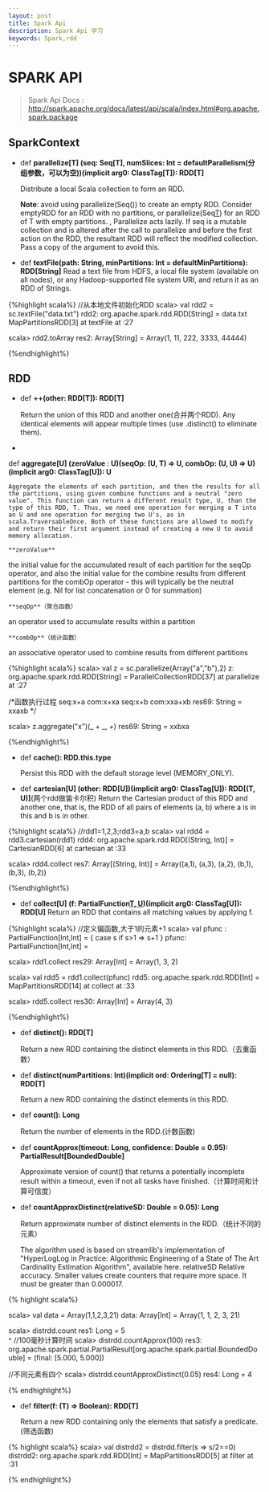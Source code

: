 ```yaml
---
layout: post
title: Spark Api
description: Spark Api 学习
keywords: Spark,rdd
---
```


SPARK API
=============

> Spark Api Docs : http://spark.apache.org/docs/latest/api/scala/index.html#org.apache.spark.package

SparkContext
-------------

* def
**parallelize[T] (seq: Seq[T], numSlices: Int = defaultParallelism(分组参数，可以为空))(implicit arg0: ClassTag[T]): RDD[T]**

    Distribute a local Scala collection to form an RDD.

    **Note**:
avoid using parallelize(Seq()) to create an empty RDD. Consider emptyRDD for an RDD with no partitions, or parallelize(Seq[T]()) for an RDD of T with empty partitions.
,
Parallelize acts lazily. If seq is a mutable collection and is altered after the call to parallelize and before the first action on the RDD, the resultant RDD will reflect the modified collection. Pass a copy of the argument to avoid this.

* def
**textFile(path: String, minPartitions: Int = defaultMinPartitions): RDD[String]**
    Read a text file from HDFS, a local file system (available on all nodes), or any Hadoop-supported file system URI, and return it as an RDD of Strings.

{%highlight scala%}
//从本地文件初始化RDD
scala> val rdd2 = sc.textFile("data.txt")
rdd2: org.apache.spark.rdd.RDD[String] = data.txt MapPartitionsRDD[3] at textFile at <console>:27

scala> rdd2.toArray
res2: Array[String] = Array(1, 11, 222, 3333, 44444)

{%endhighlight%}


RDD
----------

* def
**++(other: RDD[T]): RDD[T]**

    Return the union of this RDD and another one(合并两个RDD). Any identical elements will appear multiple times (use .distinct() to eliminate them).

* 
def
**aggregate[U] (zeroValue : U)(seqOp: (U, T) ⇒ U, combOp: (U, U) ⇒ U)(implicit arg0: ClassTag[U]): U**

    Aggregate the elements of each partition, and then the results for all the partitions, using given combine functions and a neutral "zero value". This function can return a different result type, U, than the type of this RDD, T. Thus, we need one operation for merging a T into an U and one operation for merging two U's, as in scala.TraversableOnce. Both of these functions are allowed to modify and return their first argument instead of creating a new U to avoid memory allocation.
    
    **zeroValue**
the initial value for the accumulated result of each partition for the seqOp operator, and also the initial value for the combine results from different partitions for the combOp operator - this will typically be the neutral element (e.g. Nil for list concatenation or 0 for summation)

    **seqOp**（聚合函数）
an operator used to accumulate results within a partition

    **combOp**（统计函数）
an associative operator used to combine results from different partitions

{%highlight scala%}
scala> val z = sc.parallelize(Array("a","b"),2)
z: org.apache.spark.rdd.RDD[String] = ParallelCollectionRDD[37] at parallelize at <console>:27

/*函数执行过程
seq:x+a
com:x+xa
seq:x+b
com:xxa+xb
res69: String = xxaxb
*/

scala> z.aggregate("x")(_ + _, _+_)
res69: String = xxbxa

{%endhighlight%}


* def
**cache(): RDD.this.type**

    Persist this RDD with the default storage level (MEMORY_ONLY).

* def
**cartesian[U] (other: RDD[U])(implicit arg0: ClassTag[U]): RDD[(T, U)]**(两个rdd做笛卡尔积)
    Return the Cartesian product of this RDD and another one, that is, the RDD of all pairs of elements (a, b) where a is in this and b is in other.

{%highlight scala%}
//rdd1=1,2,3;rdd3=a,b
scala> val rdd4 = rdd3.cartesian(rdd1)
rdd4: org.apache.spark.rdd.RDD[(String, Int)] = CartesianRDD[6] at cartesian at <console>:33

scala> rdd4.collect
res7: Array[(String, Int)] = Array((a,1), (a,3), (a,2), (b,1), (b,3), (b,2))

{%endhighlight%}


* def
**collect[U] (f: PartialFunction[T, U](Scala偏函数))(implicit arg0: ClassTag[U]): RDD[U]**
Return an RDD that contains all matching values by applying f.

{%highlight scala%}
//定义偏函数,大于1的元素+1
scala> val pfunc : PartialFunction[Int,Int] = { case s if s>1 => s+1 }
pfunc: PartialFunction[Int,Int] = <function1>

scala> rdd1.collect
res29: Array[Int] = Array(1, 3, 2)

scala> val rdd5 = rdd1.collect(pfunc)
rdd5: org.apache.spark.rdd.RDD[Int] = MapPartitionsRDD[14] at collect at <console>:33

scala> rdd5.collect
res30: Array[Int] = Array(4, 3)


{%endhighlight%}

* def
**distinct(): RDD[T]**

    Return a new RDD containing the distinct elements in this RDD.（去重函数）

* def
**distinct(numPartitions: Int)(implicit ord: Ordering[T] = null): RDD[T]**

    Return a new RDD containing the distinct elements in this RDD.

* def
**count(): Long**

    Return the number of elements in the RDD.(计数函数)

* def
**countApprox(timeout: Long, confidence: Double = 0.95): PartialResult[BoundedDouble]**

    Approximate version of count() that returns a potentially incomplete result within a timeout, even if not all tasks have finished.（计算时间和计算可信度）


* def
**countApproxDistinct(relativeSD: Double = 0.05): Long**

    Return approximate number of distinct elements in the RDD.（统计不同的元素）

    The algorithm used is based on streamlib's implementation of "HyperLogLog in Practice: Algorithmic Engineering of a State of The Art Cardinality Estimation Algorithm", available here.
relativeSD
Relative accuracy. Smaller values create counters that require more space. It must be greater than 0.000017.

{% highlight scala%}

scala> val data = Array(1,1,2,3,21)
data: Array[Int] = Array(1, 1, 2, 3, 21)

scala> distrdd.count
res1: Long = 5                                                                  
                      ^
//100毫秒计算时间
scala> distrdd.countApprox(100)
res3: org.apache.spark.partial.PartialResult[org.apache.spark.partial.BoundedDouble] = (final: [5.000, 5.000])

//不同元素有四个
scala> distrdd.countApproxDistinct(0.05)
res4: Long = 4


{% endhighlight%}



* def
**filter(f: (T) ⇒ Boolean): RDD[T]**

    Return a new RDD containing only the elements that satisfy a predicate.(筛选函数)

{% highlight scala%}
scala> val distrdd2 = distrdd.filter(s => s/2==0)
distrdd2: org.apache.spark.rdd.RDD[Int] = MapPartitionsRDD[5] at filter at <console>:31

{% endhighlight%}

